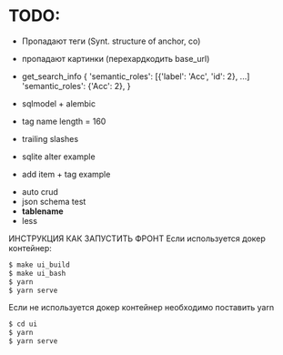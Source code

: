 # TODO:
- Пропадают теги (Synt. structure of anchor, co)
- пропадают картинки (перехардкодить base\_url)

- get_search_info
{
    'semantic_roles': [{'label': 'Acc', 'id': 2}, ...]
    'semantic_roles': {'Acc': 2},
}

- sqlmodel + alembic
- tag name length = 160
- trailing slashes
- sqlite alter example
- add item + tag example

+ auto crud
+ json schema test
+ __tablename__
+ less

ИНСТРУКЦИЯ КАК ЗАПУСТИТЬ ФРОНТ
Если используется докер контейнер:
```bash
$ make ui_build
$ make ui_bash
$ yarn
$ yarn serve
```

Если не используется докер контейнер необходимо поставить yarn
```bash
$ cd ui
$ yarn
$ yarn serve
```

